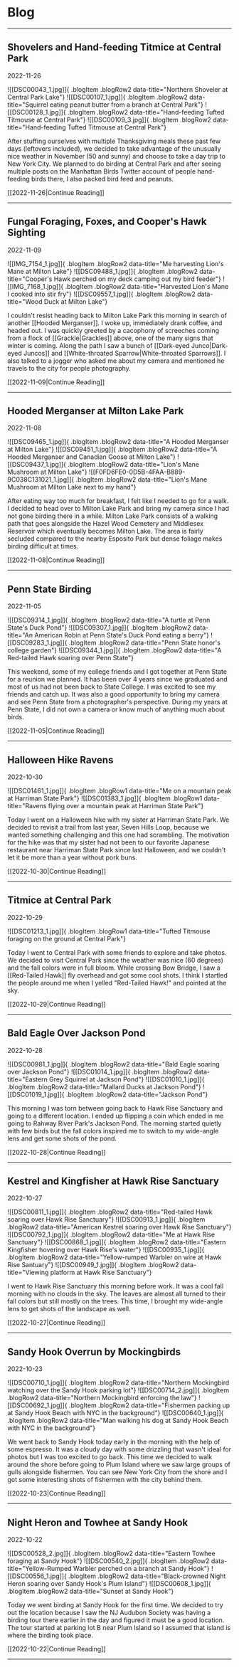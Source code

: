 # Blog

---------------------------------------------------------------

## Shovelers and Hand-feeding Titmice at Central Park
2022-11-26

![[DSC00043_1.jpg]]{ .blogItem .blogRow2 data-title="Northern Shoveler at Central Park Lake"}
![[DSC00107_1.jpg]]{ .blogItem .blogRow2 data-title="Squirrel eating peanut butter from a branch at Central Park"}
![[DSC00128_1.jpg]]{ .blogItem .blogRow2 data-title="Hand-feeding Tufted Titmouse at Central Park"}
![[DSC00109_3.jpg]]{ .blogItem .blogRow2 data-title="Hand-feeding Tufted Titmouse at Central Park"}

After stuffing ourselves with multiple Thanksgiving meals these past few days (leftovers included), we decided to take advantage of the unusually nice weather in November (50 and sunny) and choose to take a day trip to New York City. We planned to do birding at Central Park and after seeing multiple posts on the Manhattan Birds Twitter account of people hand-feeding birds there, I also packed bird feed and peanuts.

[[2022-11-26|Continue Reading]]

---------------------------------------------------------------

## Fungal Foraging, Foxes, and Cooper's Hawk Sighting
2022-11-09

![[IMG_7154_1.jpg]]{ .blogItem .blogRow2 data-title="Me harvesting Lion's Mane at Milton Lake"}
![[DSC09488_1.jpg]]{ .blogItem .blogRow2 data-title="Cooper's Hawk perched on my deck camping out my bird feeder"}
![[IMG_7168_1.jpg]]{ .blogItem .blogRow2 data-title="Harvested Lion's Mane I cooked into stir fry"}
![[DSC09557_1.jpg]]{ .blogItem .blogRow2 data-title="Wood Duck at Milton Lake"}

I couldn't resist heading back to Milton Lake Park this morning in search of another [[Hooded Merganser]]. I woke up, immediately drank coffee, and headed out. I was quickly greeted by a cacophony of screeches coming from a flock of [[Grackle|Grackles]] above, one of the many signs that winter is coming. Along the path I saw a bunch of [[Dark-eyed Junco|Dark-eyed Juncos]] and [[White-throated Sparrow|White-throated Sparrows]]. I also talked to a jogger who asked me about my camera and mentioned he travels to the city for people photography.

[[2022-11-09|Continue Reading]]

---------------------------------------------------------------

## Hooded Merganser at Milton Lake Park
2022-11-08

![[DSC09465_1.jpg]]{ .blogItem .blogRow2 data-title="A Hooded Merganser at Milton Lake"}
![[DSC09451_1.jpg]]{ .blogItem .blogRow2 data-title="A Hooded Merganser and Canadian Goose at Milton Lake"}
![[DSC09437_1.jpg]]{ .blogItem .blogRow2 data-title="Lion's Mane Mushroom at Milton Lake"}
![[F0FD6FE0-0D5B-4FAA-B889-9C038C131021_1.jpg]]{ .blogItem .blogRow2 data-title="Lion's Mane Mushroom at Milton Lake next to my hand"}

After eating way too much for breakfast, I felt like I needed to go for a walk. I decided to head over to Milton Lake Park and bring my camera since I had not gone birding there in a while. Milton Lake Park consists of a walking path that goes alongside the Hazel Wood Cemetery and Middlesex Reservoir which eventually becomes Milton Lake. The area is fairly secluded compared to the nearby Esposito Park but dense foliage makes birding difficult at times.

[[2022-11-08|Continue Reading]]

---------------------------------------------------------------

## Penn State Birding
2022-11-05

![[DSC09314_1.jpg]]{ .blogItem .blogRow2 data-title="A turtle at Penn State's Duck Pond"}
![[DSC09307_1.jpg]]{ .blogItem .blogRow2 data-title="An American Robin at Penn State's Duck Pond eating a berry"}
![[DSC09283_1.jpg]]{ .blogItem .blogRow2 data-title="Penn State honor's college garden"}
![[DSC09344_1.jpg]]{ .blogItem .blogRow2 data-title="A Red-tailed Hawk soaring over Penn State"}

This weekend, some of my college friends and I got together at Penn State for a reunion we planned. It has been over 4 years since we graduated and most of us had not been back to State College. I was excited to see my friends and catch up. It was also a good opportunity to bring my camera and see Penn State from a photographer's perspective. During my years at Penn State, I did not own a camera or know much of anything much about birds.

[[2022-11-05|Continue Reading]]

---------------------------------------------------------------

## Halloween Hike Ravens
2022-10-30

![[DSC01461_1.jpg]]{ .blogItem .blogRow1 data-title="Me on a mountain peak at Harriman State Park"}
![[DSC01383_1.jpg]]{ .blogItem .blogRow1 data-title="Ravens flying over a mountain peak at Harriman State Park"}

Today I went on a Halloween hike with my sister at Harriman State Park. We decided to revisit a trail from last year, Seven Hills Loop, because we wanted something challenging and this one had scrambling. The motivation for the hike was that my sister had not been to our favorite Japanese restaurant near Harriman State Park since last Halloween, and we couldn't let it be more than a year without pork buns.

[[2022-10-30|Continue Reading]]

---------------------------------------------------------------

## Titmice at Central Park
2022-10-29

![[DSC01213_1.jpg]]{ .blogItem .blogRow1 data-title="Tufted Titmouse foraging on the ground at Central Park"}

Today I went to Central Park with some friends to explore and take photos. We decided to visit Central Park since the weather was nice (60 degrees) and the fall colors were in full bloom. While crossing Bow Bridge, I saw a [[Red-Tailed Hawk]] fly overhead and got some cool shots. I think I startled the people around me when I yelled "Red-Tailed Hawk!" and pointed at the sky. 

[[2022-10-29|Continue Reading]]

---------------------------------------------------------------

## Bald Eagle Over Jackson Pond
2022-10-28

![[DSC00981_1.jpg]]{ .blogItem .blogRow2 data-title="Bald Eagle soaring over Jackson Pond"}
![[DSC01014_1.jpg]]{ .blogItem .blogRow2 data-title="Eastern Grey Squirrel at Jackson Pond"}
![[DSC01010_1.jpg]]{ .blogItem .blogRow2 data-title="Mallard Ducks at Jackson Pond"}
![[DSC01019_1.jpg]]{ .blogItem .blogRow2 data-title="Jackson Pond"}

This morning I was torn between going back to Hawk Rise Sanctuary and going to a different location. I ended up flipping a coin which ended in me going to Rahway River Park's Jackson Pond. The morning started quietly with few birds but the fall colors inspired me to switch to my wide-angle lens and get some shots of the pond. 

[[2022-10-28|Continue Reading]]

---------------------------------------------------------------

## Kestrel and Kingfisher at Hawk Rise Sanctuary
2022-10-27

![[DSC00811_1.jpg]]{ .blogItem .blogRow2 data-title="Red-tailed Hawk soaring over Hawk Rise Sanctuary"}
![[DSC00913_1.jpg]]{ .blogItem .blogRow2 data-title="American Kestrel soaring over Hawk Rise Sanctuary"}
![[DSC00792_1.jpg]]{ .blogItem .blogRow2 data-title="Me at Hawk Rise Sanctuary"}
![[DSC00868_1.jpg]]{ .blogItem .blogRow2 data-title="Eastern Kingfisher hovering over Hawk Rise's water"}
![[DSC00935_1.jpg]]{ .blogItem .blogRow2 data-title="Yellow-rumped Warbler on wire at Hawk Rise Santuary"}
![[DSC00949_1.jpg]]{ .blogItem .blogRow2 data-title="Viewing platform at Hawk Rise Sanctuary"}

I went to Hawk Rise Sanctuary this morning before work. It was a cool fall morning with no clouds in the sky. The leaves are almost all turned to their fall colors but still mostly on the trees. This time, I brought my wide-angle lens to get shots of the landscape as well.

[[2022-10-27|Continue Reading]]

---------------------------------------------------------------

## Sandy Hook Overrun by Mockingbirds
2022-10-23

![[DSC00710_1.jpg]]{ .blogItem .blogRow2 data-title="Northern Mockingbird watching over the Sandy Hook parking lot"}
![[DSC00714_2.jpg]]{ .blogItem .blogRow2 data-title="Northern Mockingbird enforcing the law"}
![[DSC00692_1.jpg]]{ .blogItem .blogRow2 data-title="Fishermen packing up at Sandy Hook Beach with NYC in the background"}
![[DSC00640_1.jpg]]{ .blogItem .blogRow2 data-title="Man walking his dog at Sandy Hook Beach with NYC in the background"}

We went back to Sandy Hook today early in the morning with the help of some espresso. It was a cloudy day with some drizzling that wasn't ideal for photos but I was too excited to go back. This time we decided to walk around the shore before going to Plum Island where we saw large groups of gulls alongside fishermen. You can see New York City from the shore and I got some interesting shots of fishermen with the city behind them.

[[2022-10-23|Continue Reading]]


---------------------------------------------------------------

## Night Heron and Towhee at Sandy Hook
2022-10-22

![[DSC00528_2.jpg]]{ .blogItem .blogRow2 data-title="Eastern Towhee foraging at Sandy Hook"}
![[DSC00540_2.jpg]]{ .blogItem .blogRow2 data-title="Yellow-Rumped Warbler perched on a branch at Sandy Hook"}
![[DSC00556_1.jpg]]{ .blogItem .blogRow2 data-title="Black-crowned Night Heron soaring over Sandy Hook's Plum Island"}
![[DSC00608_1.jpg]]{ .blogItem .blogRow2 data-title="Sunset at Sandy Hook"}

Today we went birding at Sandy Hook for the first time. We decided to try out the location because I saw the NJ Audubon Society was having a birding tour there earlier in the day and figured it must be a good location. The tour started at parking lot B near Plum Island so I assumed that island is where the birding took place. 

[[2022-10-22|Continue Reading]]

---------------------------------------------------------------

